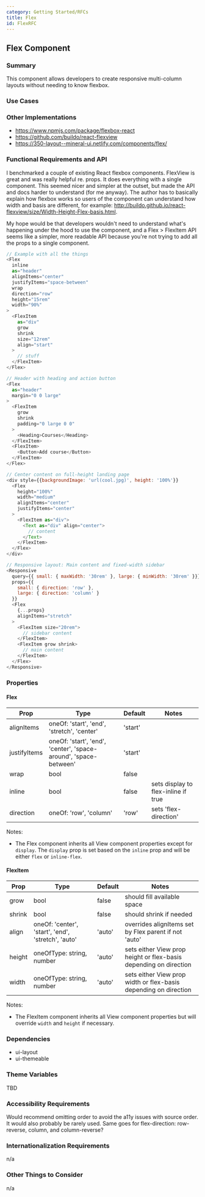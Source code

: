 ```yaml
---
category: Getting Started/RFCs
title: Flex
id: FlexRFC
---
```


## Flex Component

### Summary
This component allows developers to create responsive multi-column layouts without needing to know flexbox.


### Use Cases
<!--
Ideally this section should include designs and examples provided by Product Design. If no comps are provided, describe
the use case in as much detail as possible.
-->

### Other Implementations
- https://www.npmjs.com/package/flexbox-react
- https://github.com/buildo/react-flexview
- https://350-layout--mineral-ui.netlify.com/components/flex/

### Functional Requirements and API
I benchmarked a couple of existing React flexbox components. FlexView is great and was really helpful re. props. It does everything with a single component. This seemed nicer and simpler at the outset, but made the API and docs harder to understand (for me anyway). The author has to basically explain how flexbox works so users of the component can understand how width and basis are different, for example: http://buildo.github.io/react-flexview/size/Width-Height-Flex-basis.html.

My hope would be that developers wouldn't need to understand what's happening under the hood to use the component, and a Flex > FlexItem API seems like a simpler, more readable API because you're not trying to add all the props to a single component.

```javascript
// Example with all the things
<Flex
  inline
  as="header"
  alignItems="center"
  justifyItems="space-between"
  wrap
  direction="row"
  height="15rem"
  width="90%"
>
  <FlexItem
    as="div"
    grow
    shrink
    size="12rem"
    align="start"
  >
    // stuff
  </FlexItem>
</Flex>
```

```javascript
// Header with heading and action button
<Flex
  as="header"
  margin="0 0 large"
>
  <FlexItem
    grow
    shrink
    padding="0 large 0 0"
  >
    <Heading>Courses</Heading>
  </FlexItem>
  <FlexItem>
    <Button>Add course</Button>
  </FlexItem>
</Flex>
```

```javascript
// Center content on full-height landing page
<div style={{backgroundImage: 'url(cool.jpg)', height: '100%'}}
  <Flex
    height="100%"
    width="medium"
    alignItems="center"
    justifyItems="center"
  >
    <FlexItem as="div">
      <Text as="div" align="center">
        // content
      </Text>
    </FlexItem>
  </Flex>
</div>
```

```javascript
// Responsive layout: Main content and fixed-width sidebar
<Responsive
  query={{ small: { maxWidth: '30rem' }, large: { minWidth: '30rem' }}}
  props={{
    small: { direction: 'row' },
    large: { direction: 'column' }
  }}
  <Flex
    {...props}
    alignItems="stretch"
  >
    <FlexItem size="20rem">
      // sidebar content
    </FlexItem>
    <FlexItem grow shrink>
      // main content
    </FlexItem>
  </Flex>
</Responsive>
```

### Properties

#### Flex

| Prop     | Type     | Default  | Notes    |
|----------|-------------|----------|----------|
| alignItems | oneOf: 'start', 'end', 'stretch', 'center' | 'start' | |
| justifyItems | oneOf: 'start', 'end', 'center', 'space-around', 'space-between' | 'start' | |
| wrap | bool | false | |
| inline | bool | false | sets display to flex-inline if true |
| direction | oneOf: 'row', 'column' | 'row' | sets 'flex-direction' |

Notes:

- The Flex component inherits all View component properties except for `display`. The `display` prop is set
based on the `inline` prop and will be either `flex` or `inline-flex`.

#### FlexItem

| Prop     | Type     | Default  | Notes    |
|----------|-------------|----------|----------|
| grow | bool | false | should fill available space |
| shrink | bool | false | should shrink if needed |
| align | oneOf: 'center', 'start', 'end', 'stretch', 'auto' | 'auto' | overrides alignItems set by Flex parent if not 'auto' |
| height | oneOfType: string, number | 'auto' | sets either View prop height or flex-basis depending on direction |
| width | oneOfType: string, number | 'auto' | sets either View prop width or flex-basis depending on direction |

Notes:

- The FlexItem component inherits all View component properties but will override `width` and `height` if necessary.

### Dependencies
- ui-layout
- ui-themeable

### Theme Variables
TBD

### Accessibility Requirements
Would recommend omitting order to avoid the a11y issues with source order. It would also probably be rarely used. Same goes for flex-direction: row-reverse, column, and column-reverse?

### Internationalization Requirements
n/a

### Other Things to Consider
n/a
